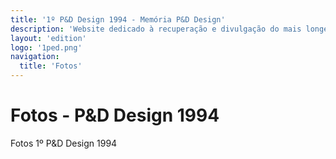 ```yaml
---
title: '1º P&D Design 1994 - Memória P&D Design'
description: 'Website dedicado à recuperação e divulgação do mais longevo evento científico do campo do design no Brasil.'
layout: 'edition'
logo: '1ped.png'
navigation:
  title: 'Fotos'
---
```


# Fotos - P&D Design 1994

Fotos 1º P&D Design 1994
